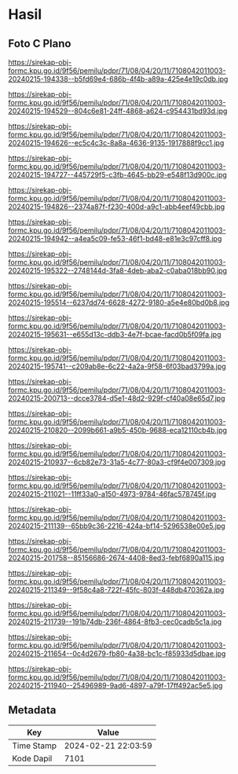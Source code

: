 # Hasil

## Foto C Plano

https://sirekap-obj-formc.kpu.go.id/9f56/pemilu/pdpr/71/08/04/20/11/7108042011003-20240215-194338--b5fd69e4-686b-4f4b-a89a-425e4e19c0db.jpg

https://sirekap-obj-formc.kpu.go.id/9f56/pemilu/pdpr/71/08/04/20/11/7108042011003-20240215-194529--804c6e81-24ff-4868-a624-c954431bd93d.jpg

https://sirekap-obj-formc.kpu.go.id/9f56/pemilu/pdpr/71/08/04/20/11/7108042011003-20240215-194626--ec5c4c3c-8a8a-4636-9135-1917888f9cc1.jpg

https://sirekap-obj-formc.kpu.go.id/9f56/pemilu/pdpr/71/08/04/20/11/7108042011003-20240215-194727--445729f5-c3fb-4645-bb29-e548f13d900c.jpg

https://sirekap-obj-formc.kpu.go.id/9f56/pemilu/pdpr/71/08/04/20/11/7108042011003-20240215-194826--2374a87f-f230-400d-a9c1-abb4eef49cbb.jpg

https://sirekap-obj-formc.kpu.go.id/9f56/pemilu/pdpr/71/08/04/20/11/7108042011003-20240215-194942--a4ea5c09-fe53-46f1-bd48-e81e3c97cff8.jpg

https://sirekap-obj-formc.kpu.go.id/9f56/pemilu/pdpr/71/08/04/20/11/7108042011003-20240215-195322--2748144d-3fa8-4deb-aba2-c0aba018bb90.jpg

https://sirekap-obj-formc.kpu.go.id/9f56/pemilu/pdpr/71/08/04/20/11/7108042011003-20240215-195514--6237dd74-6628-4272-9180-a5e4e80bd0b8.jpg

https://sirekap-obj-formc.kpu.go.id/9f56/pemilu/pdpr/71/08/04/20/11/7108042011003-20240215-195631--e655d13c-ddb3-4e7f-bcae-facd0b5f09fa.jpg

https://sirekap-obj-formc.kpu.go.id/9f56/pemilu/pdpr/71/08/04/20/11/7108042011003-20240215-195741--c209ab8e-6c22-4a2a-9f58-6f03bad3799a.jpg

https://sirekap-obj-formc.kpu.go.id/9f56/pemilu/pdpr/71/08/04/20/11/7108042011003-20240215-200713--dcce3784-d5e1-48d2-929f-cf40a08e65d7.jpg

https://sirekap-obj-formc.kpu.go.id/9f56/pemilu/pdpr/71/08/04/20/11/7108042011003-20240215-210820--2099b661-a9b5-450b-9688-eca12110cb4b.jpg

https://sirekap-obj-formc.kpu.go.id/9f56/pemilu/pdpr/71/08/04/20/11/7108042011003-20240215-210937--6cb82e73-31a5-4c77-80a3-cf9f4e007309.jpg

https://sirekap-obj-formc.kpu.go.id/9f56/pemilu/pdpr/71/08/04/20/11/7108042011003-20240215-211021--11ff33a0-a150-4973-9784-46fac578745f.jpg

https://sirekap-obj-formc.kpu.go.id/9f56/pemilu/pdpr/71/08/04/20/11/7108042011003-20240215-211139--65bb9c36-2216-424a-bf14-5296538e00e5.jpg

https://sirekap-obj-formc.kpu.go.id/9f56/pemilu/pdpr/71/08/04/20/11/7108042011003-20240215-201758--85156686-2674-4408-8ed3-febf6890a115.jpg

https://sirekap-obj-formc.kpu.go.id/9f56/pemilu/pdpr/71/08/04/20/11/7108042011003-20240215-211349--9f58c4a8-722f-45fc-803f-448db470362a.jpg

https://sirekap-obj-formc.kpu.go.id/9f56/pemilu/pdpr/71/08/04/20/11/7108042011003-20240215-211739--191b74db-236f-4864-8fb3-cec0cadb5c1a.jpg

https://sirekap-obj-formc.kpu.go.id/9f56/pemilu/pdpr/71/08/04/20/11/7108042011003-20240215-211654--0c4d2679-fb80-4a38-bc1c-f85933d5dbae.jpg

https://sirekap-obj-formc.kpu.go.id/9f56/pemilu/pdpr/71/08/04/20/11/7108042011003-20240215-211940--25496989-9ad6-4897-a79f-17ff492ac5e5.jpg


## Metadata

| Key        | Value               |
| ---------- | ------------------- |
| Time Stamp | 2024-02-21 22:03:59 |
| Kode Dapil | 7101                |



